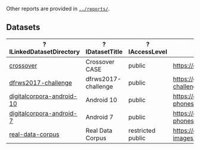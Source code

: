 <!--
WARNING - The README.md file is generated from README.md.in and various data sources.  If you want to modify narrative text, modify README.md.in.  If results in tables need to be updated, please revise, or request revision to, the appropriate data files.
-->


Other reports are provided in [`../reports/`](../reports/).


## Datasets

| ?lLinkedDatasetDirectory                                         | ?lDatasetTitle      | ?lAccessLevel     | ?nLandingPage                                                   |
|------------------------------------------------------------------|---------------------|-------------------|-----------------------------------------------------------------|
| [crossover](datasets/crossover/)                                 | Crossover CASE      | public            | https://caseontology.org/examples/crossover/                    |
| [dfrws2017-challenge](datasets/dfrws2017-challenge/)             | dfrws2017-challenge | public            | https://github.com/dfrws/dfrws2017-challenge                    |
| [digitalcorpora-android-10](datasets/digitalcorpora-android-10/) | Android 10          | public            | https://digitalcorpora.org/corpora/cell-phones/android-10/      |
| [digitalcorpora-android-7](datasets/digitalcorpora-android-7/)   | Android 7           | public            | https://digitalcorpora.org/corpora/cell-phones/android-7/       |
| [real-data-corpus](datasets/real-data-corpus/)                   | Real Data Corpus    | restricted public | https://digitalcorpora.org/corpora/disk-images/real-data-corpus |
